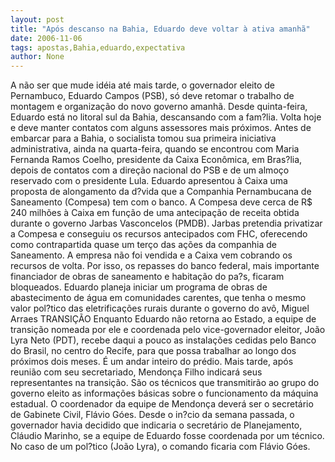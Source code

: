 ```yaml
---
layout: post
title: "Após descanso na Bahia, Eduardo deve voltar à ativa amanhã"
date: 2006-11-06
tags: apostas,Bahia,eduardo,expectativa
author: None
---
```

A não ser que mude idéia até mais tarde, o governador eleito de Pernambuco, Eduardo Campos (PSB), só deve retomar o trabalho de montagem e organização do novo governo amanhã.
Desde quinta-feira, Eduardo está no litoral sul da Bahia, descansando com a fam?lia. Volta hoje e deve manter contatos com alguns assessores mais próximos.
Antes de embarcar para a Bahia, o socialista tomou sua primeira iniciativa administrativa, ainda na quarta-feira, quando se encontrou com Maria Fernanda Ramos Coelho, presidente da Caixa Econômica, em Bras?lia, depois de contatos com a direção nacional do PSB e de um almoço reservado com o presidente Lula.
Eduardo apresentou à Caixa uma proposta de alongamento da d?vida que a Companhia Pernambucana de Saneamento (Compesa) tem com o banco. 
A Compesa deve cerca de R$ 240 milhões à Caixa em função de uma antecipação de receita obtida durante o governo Jarbas Vasconcelos (PMDB).
Jarbas pretendia privatizar a Compesa e conseguiu os recursos antecipados com FHC, oferecendo como contrapartida quase um terço das ações da companhia de Saneamento. A empresa não foi vendida e a Caixa vem cobrando os recursos de volta.
Por isso, os repasses do banco federal, mais importante financiador de obras de saneamento e habitação do pa?s, ficaram bloqueados.
Eduardo planeja iniciar um programa de obras de abastecimento de água em comunidades carentes, que tenha o mesmo valor pol?tico das eletrificações rurais durante o governo do avô, Miguel Arraes
TRANSIÇÃO
Enquanto Eduardo não retorna ao Estado, a equipe de transição nomeada por ele e coordenada pelo vice-governador eleitor, João Lyra Neto (PDT), recebe daqui a pouco as instalações cedidas pelo Banco do Brasil, no centro do Recife, para que possa trabalhar ao longo dos próximos dois meses. É um andar inteiro do prédio.
Mais tarde, após reunião com seu secretariado, Mendonça Filho indicará seus representantes na transição. São os técnicos que transmitirão ao grupo do governo eleito as informações básicas sobre o funcionamento da máquina estadual.
O coordenador da equipe de Mendonça deverá ser o secretário de Gabinete Civil, Flávio Góes. Desde o in?cio da semana passada, o governador havia decidido que indicaria o secretário de Planejamento, Cláudio Marinho, se a equipe de Eduardo fosse coordenada por um técnico. No caso de um pol?tico (João Lyra), o comando ficaria com Flávio Góes. 